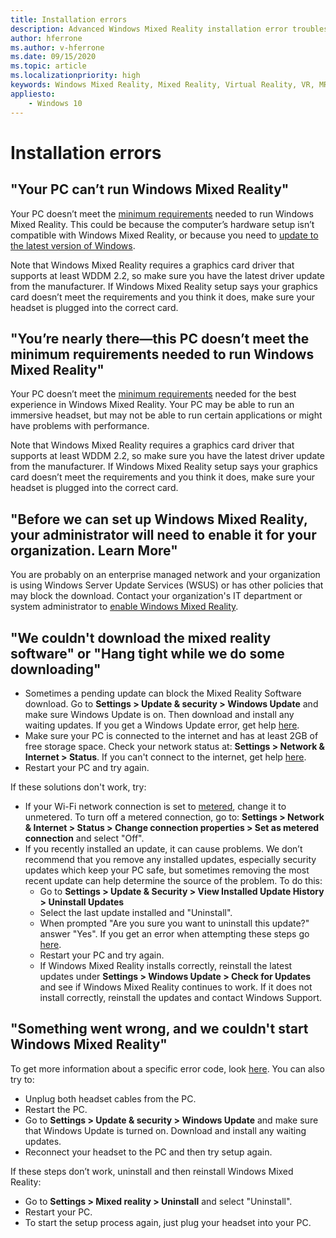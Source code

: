 ```yaml
---
title: Installation errors
description: Advanced Windows Mixed Reality installation error troubleshooting that goes beyond our standard consumer support documentation.
author: hferrone
ms.author: v-hferrone
ms.date: 09/15/2020
ms.topic: article
ms.localizationpriority: high
keywords: Windows Mixed Reality, Mixed Reality, Virtual Reality, VR, MR, Troubleshoot, Errors, Help, Support, Installation
appliesto:
    - Windows 10
---
```


# Installation errors

## "Your PC can’t run Windows Mixed Reality"

Your PC doesn’t meet the [minimum requirements](https://support.microsoft.com/en-us/help/4039260/windows-10-mixed-reality-pc-hardware-guidelines) needed to run Windows Mixed Reality. This could be because the computer’s hardware setup isn’t compatible with Windows Mixed Reality, or because you need to [update to the latest version of Windows](https://support.microsoft.com/en-us/help/12373/windows-update-faq). 

Note that Windows Mixed Reality requires a graphics card driver that supports at least WDDM 2.2, so make sure you have the latest driver update from the manufacturer. If Windows Mixed Reality setup says your graphics card doesn’t meet the requirements and you think it does, make sure your headset is plugged into the correct card.

## "You’re nearly there—this PC doesn’t meet the minimum requirements needed to run Windows Mixed Reality"

Your PC doesn’t meet the [minimum requirements](https://support.microsoft.com/en-us/help/4039260/windows-10-mixed-reality-pc-hardware-guidelines) needed for the best experience in Windows Mixed Reality. Your PC may be able to run an immersive headset, but may not be able to run certain applications or might have problems with performance.

Note that Windows Mixed Reality requires a graphics card driver that supports at least WDDM 2.2, so make sure you have the latest driver update from the manufacturer. If Windows Mixed Reality setup says your graphics card doesn’t meet the requirements and you think it does, make sure your headset is plugged into the correct card.

## "Before we can set up Windows Mixed Reality, your administrator will need to enable it for your organization. Learn More"

You are probably on an enterprise managed network and your organization is using Windows Server Update Services (WSUS) or has other policies that may block the download. Contact your organization's IT department or system administrator to [enable Windows Mixed Reality](https://docs.microsoft.com/windows/application-management/manage-windows-mixed-reality#enable).

## "We couldn't download the mixed reality software" or "Hang tight while we do some downloading"

* Sometimes a pending update can block the Mixed Reality Software download. Go to **Settings > Update & security > Windows Update** and make sure Windows Update is on. Then download and install any waiting updates. If you get a Windows Update error, get help [here](https://support.microsoft.com/en-us/help/10164/fix-windows-update-errors).
* Make sure your PC is connected to the internet and has at least 2GB of free storage space. Check your network status at: **Settings > Network & Internet > Status**. If you can't connect to the internet, get help [here](https://support.microsoft.com/en-us/help/10741/windows-10-fix-network-connection-issues).  
* Restart your PC and try again. 

If these solutions don't work, try:
* If your Wi-Fi network connection is set to [metered](https://support.microsoft.com/en-us/help/17452/windows-metered-internet-connections-faq), change it to unmetered. To turn off a metered connection, go to: **Settings > Network & Internet > Status > Change connection properties > Set as metered connection** and select "Off".  
* If you recently installed an update, it can cause problems. We don’t recommend that you remove any installed updates, especially security updates which keep your PC safe, but sometimes removing the most recent update can help determine the source of the problem. To do this: 
    * Go to **Settings > Update & Security > View Installed Update History > Uninstall Updates**
    * Select the last update installed and "Uninstall".
    * When prompted "Are you sure you want to uninstall this update?" answer "Yes". If you get an error when attempting these steps go [here](https://support.microsoft.com/en-us/help/10164/fix-windows-update-errors). 
    * Restart your PC and try again. 
    * If Windows Mixed Reality installs correctly, reinstall the latest updates under **Settings > Windows Update > Check for Updates** and see if Windows Mixed Reality continues to work. If it does not install correctly, reinstall the updates and contact Windows Support. 

## "Something went wrong, and we couldn't start Windows Mixed Reality"
To get more information about a specific error code, look [here](error-codes.md). You can also try to:

* Unplug both headset cables from the PC.
* Restart the PC.
* Go to **Settings > Update & security > Windows Update** and make sure that Windows Update is turned on. Download and install any waiting updates.
* Reconnect your headset to the PC and then try setup again.

If these steps don’t work, uninstall and then reinstall Windows Mixed Reality:
* Go to **Settings > Mixed reality > Uninstall** and select "Uninstall". 
* Restart your PC. 
* To start the setup process again, just plug your headset into your PC.
